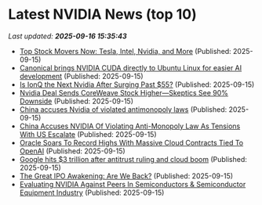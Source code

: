# Latest NVIDIA News (top 10)
_Last updated: **2025-09-16 15:35:43**_

- [Top Stock Movers Now: Tesla, Intel, Nvidia, and More](https://www.investopedia.com/top-stock-movers-now-tesla-intel-nvidia-and-more-11809916) (Published: 2025-09-15)
- [Canonical brings NVIDIA CUDA directly to Ubuntu Linux for easier AI development](https://slashdot.org/submission/17340144/canonical-brings-nvidia-cuda-directly-to-ubuntu-linux-for-easier-ai-development) (Published: 2025-09-15)
- [Is IonQ the Next Nvidia After Surging Past $55?](https://biztoc.com/x/a237ffcef4ebbe5a) (Published: 2025-09-15)
- [Nvidia Deal Sends CoreWeave Stock Higher—Skeptics See 90% Downside](https://biztoc.com/x/df89c9054397d899) (Published: 2025-09-15)
- [China accuses Nvidia of violated antimonopoly laws](https://biztoc.com/x/9e12895e61d38c48) (Published: 2025-09-15)
- [China Accuses NVIDIA Of Violating Anti-Monopoly Law As Tensions With US Escalate](https://hothardware.com/news/china-accuses-nvidia-of-violating-anti-monopoly-law) (Published: 2025-09-15)
- [Oracle Soars To Record Highs With Massive Cloud Contracts Tied To OpenAI](https://finance.yahoo.com/news/oracle-soars-record-highs-massive-151923171.html) (Published: 2025-09-15)
- [Google hits $3 trillion after antitrust ruling and cloud boom](https://qz.com/google-alphabet-3-trillion-club-market-cap) (Published: 2025-09-15)
- [The Great IPO Awakening: Are We Back?](https://www.saastr.com/the-great-ipo-awakening-are-we-back/) (Published: 2025-09-15)
- [Evaluating NVIDIA Against Peers In Semiconductors & Semiconductor Equipment Industry](https://biztoc.com/x/bf34e18a765ba5ce) (Published: 2025-09-15)
